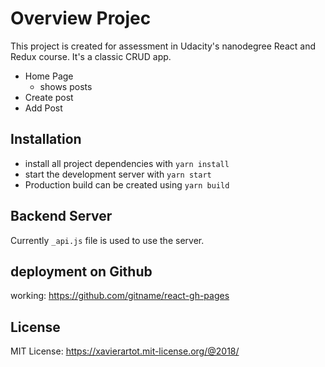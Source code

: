 # Overview Projec

This project is created for assessment in Udacity's nanodegree React and Redux course.
It's a classic CRUD app.

* Home Page
  * shows posts
* Create post
* Add Post

## Installation

* install all project dependencies with `yarn install`
* start the development server with `yarn start`
* Production build can be created using  `yarn build`

## Backend Server
Currently `_api.js` file is used to use the server.

## deployment on Github
working: https://github.com/gitname/react-gh-pages

## License
MIT License: https://xavierartot.mit-license.org/@2018/


